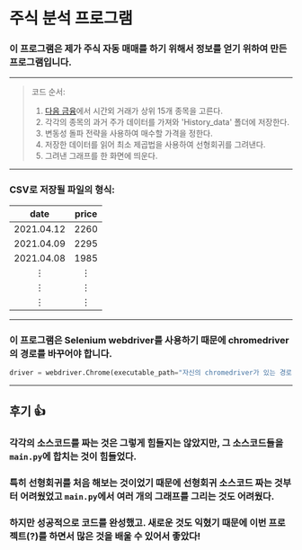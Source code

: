 # 주식 분석 프로그램
### 이 프로그램은 제가 주식 자동 매매를 하기 위해서 정보를 얻기 위하여 만든 프로그램입니다.
***
> 코드 순서:
> 1. [다음 금융](http://finance.daum.net/domestic/after_hours?market=KOSDAQ)에서 시간외 거래가 상위 15개 종목을 고른다.
> 2. 각각의 종목의 과거 주가 데이터를 가져와 'History_data' 폴더에 저장한다.
> 3. 변동성 돌파 전략을 사용하여 매수할 가격을 정한다.
> 4. 저장한 데이터를 읽어 최소 제곱법을 사용하여 선형회귀를 그려낸다.
> 5. 그려낸 그래프를 한 화면에 띄운다.
***
### CSV로 저장될 파일의 형식:
|date|price|
|:--:|:--:|
|2021.04.12|2260|
|2021.04.09|2295|
|2021.04.08|1985|
|⋮|⋮|
|⋮|⋮|
|⋮|⋮|
---
### 이 프로그램은 Selenium webdriver를 사용하기 때문에 chromedriver의 경로를 바꾸어야 합니다.
```py
driver = webdriver.Chrome(executable_path="자신의 chromedriver가 있는 경로", chrome_options=options)
```
---
## 후기 👍
### 각각의 소스코드를 짜는 것은 그렇게 힘들지는 않았지만, 그 소스코드들을 `main.py`에 합치는 것이 힘들었다.
### 특히 선형회귀를 처음 해보는 것이었기 때문에 선형회귀 소스코드 짜는 것부터 어려웠었고 `main.py`에서 여러 개의 그래프를 그리는 것도 어려웠다.
### 하지만 성공적으로 코드를 완성했고. 새로운 것도 익혔기 때문에 이번 프로젝트(?)를 하면서 많은 것을 배울 수 있어서 좋았다!
